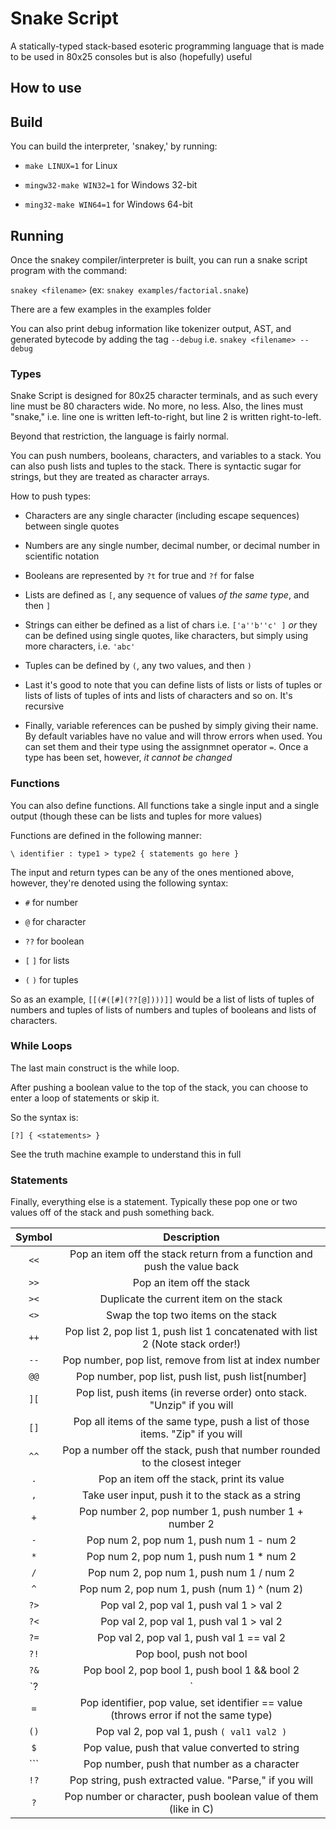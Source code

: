 # Snake Script

A statically-typed stack-based esoteric programming language that is made to be used in 80x25 consoles but is also (hopefully) useful

## How to use

## Build

You can build the interpreter, 'snakey,' by running:

 * `make LINUX=1` for Linux
 
 * `mingw32-make WIN32=1` for Windows 32-bit
 
 * `ming32-make WIN64=1` for Windows 64-bit

## Running

Once the snakey compiler/interpreter is built, you can run a snake script program with the command:

`snakey <filename>` (ex: `snakey examples/factorial.snake`)

There are a few examples in the examples folder

You can also print debug information like tokenizer output, AST, and generated bytecode by adding the tag `--debug` i.e. `snakey <filename> --debug`

### Types

Snake Script is designed for 80x25 character terminals, and as such every line must be 80 characters wide. No more, no less. Also, the lines must "snake," i.e. line one is written left-to-right, but line 2 is written right-to-left.

Beyond that restriction, the language is fairly normal.

You can push numbers, booleans, characters, and variables to a stack. You can also push lists and tuples to the stack. There is syntactic sugar for strings, but they are treated as character arrays.

How to push types:

 * Characters are any single character (including escape sequences) between single quotes
 
 * Numbers are any single number, decimal number, or decimal number in scientific notation
 
 * Booleans are represented by `?t` for true and `?f` for false
 
 * Lists are defined as `[`, any sequence of values *of the same type*, and then `]`
 
 * Strings can either be defined as a list of chars i.e. `['a''b''c' ]` *or* they can be defined using single quotes, like characters, but simply using more characters, i.e. `'abc'`
 
 * Tuples can be defined by `(`, any two values, and then `)`
 
 * Last it's good to note that you can define lists of lists or lists of tuples or lists of lists of tuples of ints and lists of characters and so on. It's recursive
 
 * Finally, variable references can be pushed by simply giving their name. By default variables have no value and will throw errors when used. You can set them and their type using the assignmnet operator `=`. Once a type has been set, however, *it cannot be changed*

### Functions

You can also define functions. All functions take a single input and a single output (though these can be lists and tuples for more values)

Functions are defined in the following manner:

`\ identifier : type1 > type2 { statements go here }`

The input and return types can be any of the ones mentioned above, however, they're denoted using the following syntax:

 * `#` for number
 
 * `@` for character
 
 * `??` for boolean
 
 * `[` `]` for lists
 
 * `(` `)` for tuples
 
So as an example, `[[(#([#](??[@])))]]` would be a list of lists of tuples of numbers and tuples of lists of numbers and tuples of booleans and lists of characters.

### While Loops

The last main construct is the while loop.

After pushing a boolean value to the top of the stack, you can choose to enter a loop of statements or skip it.

So the syntax is:

`[?] { <statements> }`

See the truth machine example to understand this in full

### Statements

Finally, everything else is a statement. Typically these pop one or two values off of the stack and push something back.

| Symbol | Description |
|:------:|:-----------:|
| `<<` | Pop an item off the stack return from a function and push the value back |
| `>>` | Pop an item off the stack |
| `><` | Duplicate the current item on the stack |
| `<>` | Swap the top two items on the stack
| `++` | Pop list 2, pop list 1, push list 1 concatenated with list 2 (Note stack order!) |
| `--` | Pop number, pop list, remove from list at index number |
| `@@` | Pop number, pop list, push list, push list\[number\] |
| `][` | Pop list, push items (in reverse order) onto stack. "Unzip" if you will |
| `[]` | Pop all items of the same type, push a list of those items. "Zip" if you will |
| `^^` | Pop a number off the stack, push that number rounded to the closest integer |
| `.` | Pop an item off the stack, print its value |
| `,` | Take user input, push it to the stack as a string
| `+` | Pop number 2, pop number 1, push number 1 + number 2 |
| `-` | Pop num 2, pop num 1, push num 1 - num 2 |
| `*` | Pop num 2, pop num 1, push num 1 * num 2 |
| `/` | Pop num 2, pop num 1, push num 1 / num 2 |
| `^` | Pop num 2, pop num 1, push (num 1) ^ (num 2) |
| `?>` | Pop val 2, pop val 1, push val 1 > val 2 |
| `?<` | Pop val 2, pop val 1, push val 1 > val 2 |
| `?=` | Pop val 2, pop val 1, push val 1 == val 2 |
| `?!` | Pop bool, push not bool |
| `?&` | Pop bool 2, pop bool 1, push bool 1 && bool 2 |
| `?|` | Pop bool 2, pop bool 1, push bool 1 || bool 2 |
| `=` | Pop identifier, pop value, set identifier == value (throws error if not the same type) |
| `()` | Pop val 2, pop val 1, push `( val1 val2 )` |
| `$` | Pop value, push that value converted to string |
| `\`` | Pop number, push that number as a character |
| `!?` | Pop string, push extracted value. "Parse," if you will |
| `?` | Pop number or character, push boolean value of them (like in C) |
